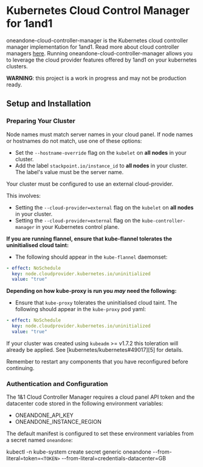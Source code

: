 # Kubernetes Cloud Control Manager for 1and1

oneandone-cloud-controller-manager is the Kubernetes cloud controller manager implementation for 1and1. Read more about cloud controller managers [here](https://kubernetes.io/docs/tasks/administer-cluster/running-cloud-controller/). Running oneandone-cloud-controller-manager allows you to leverage the cloud provider features offered by 1and1 on your kubernetes clusters.

**WARNING**: this project is a work in progress and may not be production ready.

## Setup and Installation

### Preparing Your Cluster

Node names must match server names in your cloud panel.  If node names or hostnames do not match, use one of these options:

- Set the `--hostname-override` flag on the `kubelet` on **all nodes** in your cluster.
- Add the label `stackpoint.io/instance_id` to **all nodes** in your cluster.  The label's value must be the server name.

Your cluster must be configured to use an external cloud-provider.

This involves:

- Setting the `--cloud-provider=external` flag on the `kubelet` on **all nodes** in your cluster.
- Setting the `--cloud-provider=external` flag on the `kube-controller-manager` in your Kubernetes control plane.

**If you are running flannel, ensure that kube-flannel tolerates the uninitialised cloud taint:**
- The following should appear in the `kube-flannel` daemonset:

```yaml
- effect: NoSchedule
  key: node.cloudprovider.kubernetes.io/uninitialized
  value: "true"
```

**Depending on how kube-proxy is run you _may_ need the following:**

- Ensure that `kube-proxy` tolerates the uninitialised cloud taint. The
  following should appear in the `kube-proxy` pod yaml:

```yaml
- effect: NoSchedule
  key: node.cloudprovider.kubernetes.io/uninitialized
  value: "true"
```

If your cluster was created using `kubeadm` >= v1.7.2 this toleration will
already be applied. See [kubernetes/kubernetes#49017][5] for details.

Remember to restart any components that you have reconfigured before continuing.

### Authentication and Configuration

The 1&1 Cloud Controller Manager requires a cloud panel API token and the datacenter code stored in the following environment variables:

- ONEANDONE_API_KEY
- ONEANDONE_INSTANCE_REGION

The default manifest is configured to set these environment variables from a secret named `oneandone`:

kubectl -n kube-system create secret generic oneandone --from-literal=token=`<TOKEN>`
--from-literal=credentials-datacenter=GB